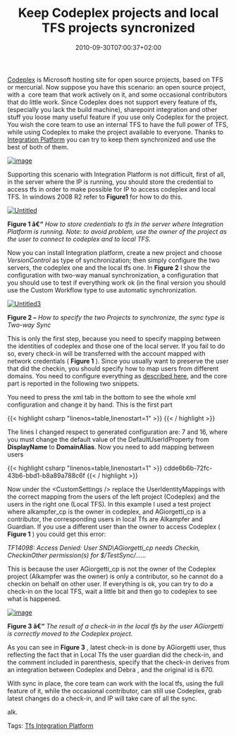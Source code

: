 ﻿---
title: "Keep Codeplex projects and local TFS projects syncronized"
description: ""
date: 2010-09-30T07:00:37+02:00
draft: false
tags: [Tfs]
categories: [Team Foundation Server]
---
[Codeplex](http://www.codeplex.com/) is Microsoft hosting site for open source projects, based on TFS or mercurial. Now suppose you have this scenario: an open source project, with a  core team that work actively on it, and some occasional contributors that do little work. Since Codeplex does not support every feature of tfs, (especially you lack the build machine), sharepoint integration and other stuff you loose many useful feature if you use only Codeplex for the project. You wish the core team to use an internal TFS to have the full power of TFS, while using Codeplex to make the project available to everyone. Thanks to [Integration Platform](http://tfsintegration.codeplex.com/) you can try to keep them synchronized and use the best of both of them.

[![image](https://www.codewrecks.com/blog/wp-content/uploads/2010/09/image_thumb.png "image")](https://www.codewrecks.com/blog/wp-content/uploads/2010/09/image.png)

Supporting this scenario with Integration Platform is not difficult, first of all, in the server where the IP is running, you should store the credential to access tfs in order to make possible for IP to access codeplex and local TFS. In windows 2008 R2 refer to  **Figure1** for how to do this.

[![Untitled](https://www.codewrecks.com/blog/wp-content/uploads/2010/09/Untitled_thumb.png "Untitled")](https://www.codewrecks.com/blog/wp-content/uploads/2010/09/Untitled.png)

 **Figure 1 â€“** *How to store credentials to tfs in the server where Integration Platform is running. Note: to avoid problem, use the owner of the project as the user to connect to codeplex and to local TFS.*

Now you can install Integration platform, create a new project and choose *VersionControl* as type of synchronization; then simply configure the two servers, the codeplex one and the local tfs one. In  **Figure 2** I show the configuration with two-way manual synchronization, a configuration that you should use to test if everything work ok (in the final version you should use the Custom Workflow type to use automatic synchronization.

[![Untitled3](https://www.codewrecks.com/blog/wp-content/uploads/2010/09/Untitled3_thumb.png "Untitled3")](https://www.codewrecks.com/blog/wp-content/uploads/2010/09/Untitled3.png)

 **Figure 2 –** *How to specify the two Projects to synchronize, the sync type is Two-way Sync*

This is only the first step, because you need to specify mapping between the identities of codeplex and those one of the local server. If you fail to do so, every check-in will be transferred with the account mapped with network credentials ( **Figure 1** ). Since you usually want to preserve the user that did the checkin, you should specify how to map users from different domains. You need to configure everything as [described here](http://blogs.msdn.com/b/willy-peter_schaub/archive/2010/04/10/tfs-integration-platform-what-is-the-lookup-service-q-a-27.aspx), and the core part is reported in the following two snippets.

You need to press the xml tab in the bottom to see the whole xml configuration and change it by hand. This is the first part

{{< highlight csharp "linenos=table,linenostart=1" >}}
<SessionGroup CreationTime="2010-08-12T09:13:42.667+02:00" FriendlyName="Dexter" SessionGroupGUID="a728f99b-2a6b-4848-ae98-61079b894e1e" Creator="DEBRA\Administrator" SyncIntervalInSeconds="0" SyncDurationInMinutes="0">
<MigrationSources>
<MigrationSource InternalUniqueId="639ced1e-8037-4e2e-a86f-37a11a8d0ab7" FriendlyName="tfs.codeplex.com (VC)" ServerIdentifier="81fbe566-5dc4-48c1-bdea-7421811ca204" ServerUrl="https://tfs.codeplex.com/tfs/tfs05" SourceIdentifier="dexterblogengine" ProviderReferenceName="febc091f-82a2-449e-aed8-133e5896c47a">
<Settings>
<Addins />
<UserIdentityLookup />
<DefaultUserIdProperty UserIdPropertyName="DomainAlias" />
</Settings>
<CustomSettings />
<StoredCredential />
</MigrationSource>
<MigrationSource InternalUniqueId="8b5130fa-a39f-4953-95fb-deaf87ea1767" FriendlyName="debra (VC)" ServerIdentifier="cef14234-e6ab-48ca-8acc-aa69c35bef17" ServerUrl="http://debra:8080/tfs/dexter" SourceIdentifier="DexterTest2" ProviderReferenceName="febc091f-82a2-449e-aed8-133e5896c47a">
<Settings>
<Addins />
<UserIdentityLookup />
<DefaultUserIdProperty UserIdPropertyName="DomainAlias" />
</Settings>
<CustomSettings />
<StoredCredential />
</MigrationSource>
</MigrationSources>
{{< / highlight >}}

The lines I changed respect to generated configuration are: 7 and 16, where you must change the default value of the DefaultUserIdProperty from  **DisplayName** to  **DomainAlias**. Now you need to add mapping between users

{{< highlight csharp "linenos=table,linenostart=1" >}}
<WorkFlowType Frequency="ContinuousAutomatic" DirectionOfFlow="Bidirectional" SyncContext="Disabled" />
<CustomSettings />
<UserIdentityMappings EnableValidation="false">
<UserIdentityLookupAddins>
<UserIdentityLookupAddin>cdde6b6b-72fc-43b6-bbd1-b8a89a788c6f</UserIdentityLookupAddin>
</UserIdentityLookupAddins>
<AliasMappings DirectionOfMapping="LeftToRight">
<AliasMapping Left="alkampfer_cp" Right="alkampfer" MappingRule="SimpleReplacement" />
<AliasMapping Left="AGiorgetti_cp" Right="guardian" MappingRule="SimpleReplacement" />
</AliasMappings>
<AliasMappings DirectionOfMapping="RightToLeft">
<AliasMapping Left="alkampfer_cp" Right="alkampfer" MappingRule="SimpleReplacement" />
<AliasMapping Left="AGiorgetti_cp" Right="guardian" MappingRule="SimpleReplacement" />
</AliasMappings>
<DomainMappings DirectionOfMapping="LeftToRight">
<DomainMapping Left="SND" Right="Debra" MappingRule="SimpleReplacement" />
</DomainMappings>
<DomainMappings DirectionOfMapping="RightToLeft">
<DomainMapping Left="SND" Right="Debra" MappingRule="SimpleReplacement" />
</DomainMappings>
</UserIdentityMappings>
{{< / highlight >}}

Now under the &lt;CustomSettings /&gt; replace the UserIdentityMappings with the correct mapping from the users of the left project (Codeplex) and the users in the right one (Local TFS). In this example I used a test project where alkampfer\_cp is the owner in codeplex, and AGiorgetti\_cp is a contributor, the corresponding users in local Tfs are Alkampfer and Guardian. If you use a different user than the owner to access Codeplex ( **Figure 1** ) you could get this error:

*TF14098: Access Denied: User SND\AGiorgetti\_cp needs Checkin, CheckinOther permission(s) for $/TestSync/......*

This is because the user AGiorgetti\_cp is not the owner of the Codeplex project (Alkampfer was the owner) is only a contributor, so he cannot do a checkin on behalf on other user. If everything is ok, you can try to do a check-in on the local TFS, wait a little bit and then go to codeplex to see what is happened.

[![image](https://www.codewrecks.com/blog/wp-content/uploads/2010/09/image_thumb1.png "image")](https://www.codewrecks.com/blog/wp-content/uploads/2010/09/image1.png)

 **Figure 3 â€“** *The result of a check-in in the local tfs by the user AGiorgetti is correctly moved to the Codeplex project.*

As you can see in  **Figure 3** , latest check-in is done by AGiorgetti user, thus reflecting the fact that in Local Tfs the user guardian did the check-in, and the comment included in parenthesis, specify that the check-in derives from an integration between Codeplex and Debra , and the original id is 670.

With sync in place, the core team can work with the local tfs, using the full feature of it, while the occasional contributor, can still use Codeplex, grab latest changes do a check-in, and IP will take care of all the sync.

alk.

Tags: [Tfs Integration Platform](http://technorati.com/tag/Tfs%20Integration%20Platform)
